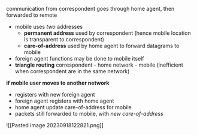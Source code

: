 communication from correspondent goes through home agent, then forwarded to remote

- mobile uses *two* addresses
	- **permanent address** used by correspondent (hence mobile location is transparent to correspondent)
	- **care-of-address** used by home agent to forward datagrams to mobile
- foreign agent functions may be done to mobile itself
- **triangle routing** correspondent - home network - mobile (inefficient when correspondent are in the same network)

**if mobile user moves to another network** 
- registers with new foreign agent
- foreign agent registers with home agent
- home agent update care-of-address for mobile
- packets still forwarded to mobile, with *new care-of-address*

![[Pasted image 20230918122821.png]]
